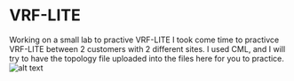 # VRF-LITE
Working on a small lab to practive VRF-LITE
I took come time to practivce VRF-LITE between 2 customers with 2 different sites. 
I used CML, and I will try to have the topology file uploaded into the files here for you to practice. 
![alt text](image-1.png)